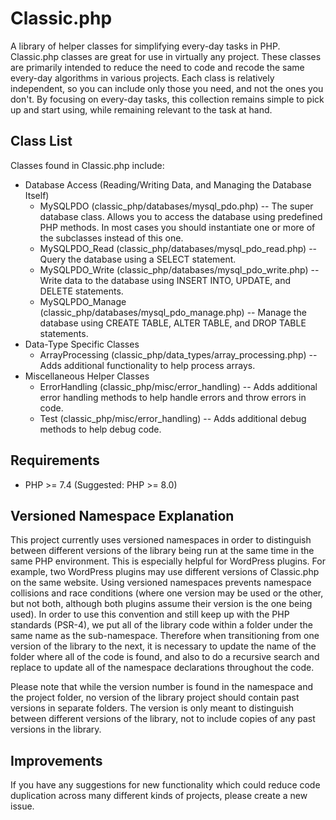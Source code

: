 # Classic.php
A library of helper classes for simplifying every-day tasks in PHP. Classic.php classes are great for use in virtually any project. These classes are primarily intended to reduce the need to code and recode the same every-day algorithms in various projects. Each class is relatively independent, so you can include only those you need, and not the ones you don't. By focusing on every-day tasks, this collection remains simple to pick up and start using, while remaining relevant to the task at hand.

## Class List
Classes found in Classic.php include:

* Database Access (Reading/Writing Data, and Managing the Database Itself)
  * MySQLPDO (classic_php/databases/mysql_pdo.php) -- The super database class. Allows you to access the database using predefined PHP methods. In most cases you should instantiate one or more of the subclasses instead of this one.
  * MySQLPDO_Read (classic_php/databases/mysql_pdo_read.php) -- Query the database using a SELECT statement.
  * MySQLPDO_Write (classic_php/databases/mysql_pdo_write.php) -- Write data to the database using INSERT INTO, UPDATE, and DELETE statements.
  * MySQLPDO_Manage (classic_php/databases/mysql_pdo_manage.php) -- Manage the database using CREATE TABLE, ALTER TABLE, and DROP TABLE statements.
* Data-Type Specific Classes
  * ArrayProcessing (classic_php/data_types/array_processing.php) -- Adds additional functionality to help process arrays.
* Miscellaneous Helper Classes
  * ErrorHandling (classic_php/misc/error_handling) -- Adds additional error handling methods to help handle errors and throw errors in code.
  * Test (classic_php/misc/error_handling) -- Adds additional debug methods to help debug code.

## Requirements
* PHP >= 7.4 (Suggested: PHP >= 8.0)

## Versioned Namespace Explanation
This project currently uses versioned namespaces in order to distinguish between different versions of the library being run at the same time in the same PHP environment. This is especially helpful for WordPress plugins. For example, two WordPress plugins may use different versions of Classic.php on the same website. Using versioned namespaces prevents namespace collisions and race conditions (where one version may be used or the other, but not both, although both plugins assume their version is the one being used). In order to use this convention and still keep up with the PHP standards (PSR-4), we put all of the library code within a folder under the same name as the sub-namespace. Therefore when transitioning from one version of the library to the next, it is necessary to update the name of the folder where all of the code is found, and also to do a recursive search and replace to update all of the namespace declarations throughout the code.

Please note that while the version number is found in the namespace and the project folder, no version of the library project should contain past versions in separate folders. The version is only meant to distinguish between different versions of the library, not to include copies of any past versions in the library.

## Improvements
If you have any suggestions for new functionality which could reduce code duplication across many different kinds of projects, please create a new issue.